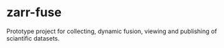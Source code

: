 # zarr-fuse
Prototype project for collecting, dynamic fusion, viewing and publishing of sciantific datasets.
